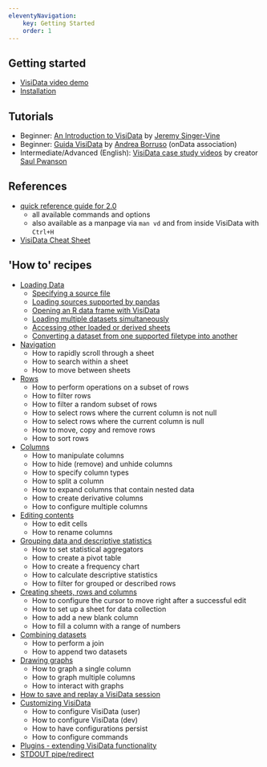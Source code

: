 ```yaml
---
eleventyNavigation:
    key: Getting Started
    order: 1
---
```


## Getting started

* [VisiData video demo](https://youtu.be/N1CBDTgGtOU)
* [Installation](/install)

## Tutorials

* Beginner: [An Introduction to VisiData](https://jsvine.github.io/intro-to-visidata/) by [Jeremy Singer-Vine](https://www.jsvine.com/)
* Beginner: [Guida VisiData](https://github.com/ondata/guidaVisiData/tree/master/testo) by [Andrea Borruso](https://medium.com/@aborruso) (onData association)
* Intermediate/Advanced (English): [VisiData case study videos](https://www.youtube.com/watch?v=yhunJc8Nu4g&list=PLxu7QdBkC7drrAGfYzatPGVHIpv4Et46W&index=4) by creator [Saul Pwanson](http://saul.pw)

## References

* [quick reference guide for 2.0](/docs/man)
    * all available commands and options
    * also available as a manpage via `man vd` and from inside VisiData with `Ctrl+H`
* [VisiData Cheat Sheet](https://jsvine.github.io/visidata-cheat-sheet/en/)

## 'How to' recipes

* [Loading Data](/docs/loading)
    * [Specifying a source file](/docs/loading#specifying-a-source-file)
    * [Loading sources supported by pandas](/docs/loading#loading-sources-supported-by-pandas)
    * [Opening an R data frame with VisiData](/docs/loading#opening-an-r-data-frame-with-visidata)
    * [Loading multiple datasets simultaneously](/docs/loading#loading-multiple-datasets-simultaneously)
    * [Accessing other loaded or derived sheets](/docs/loading#accessing-other-loaded-or-derived-sheets)
    * [Converting a dataset from one supported filetype into another](/docs/loading#convert)
* [Navigation](/docs/navigate)
    * How to rapidly scroll through a sheet
    * How to search within a sheet
    * How to move between sheets
* [Rows](/docs/rows)
    * How to perform operations on a subset of rows
    * How to filter rows
    * How to filter a random subset of rows
    * How to select rows where the current column is not null
    * How to select rows where the current column is null
    * How to move, copy and remove rows
    * How to sort rows
* [Columns](/docs/columns)
    * How to manipulate columns
    * How to hide (remove) and unhide columns
    * How to specify column types
    * How to split a column
    * How to expand columns that contain nested data
    * How to create derivative columns
    * How to configure multiple columns
* [Editing contents](/docs/edit)
    * How to edit cells
    * How to rename columns
* [Grouping data and descriptive statistics](/docs/group)
    * How to set statistical aggregators
    * How to create a pivot table
    * How to create a frequency chart
    * How to calculate descriptive statistics
    * How to filter for grouped or described rows
* [Creating sheets, rows and columns](/docs/crud)
    * How to configure the cursor to move right after a successful edit
    * How to set up a sheet for data collection
    * How to add a new blank column
    * How to fill a column with a range of numbers
* [Combining datasets](/docs/join)
    * How to perform a join
    * How to append two datasets
* [Drawing graphs](/docs/graph)
    * How to graph a single column
    * How to graph multiple columns
    * How to interact with graphs
* [How to save and replay a VisiData session](/docs/save-restore)
* [Customizing VisiData](/docs/customize)
    * How to configure VisiData (user)
    * How to configure VisiData (dev)
    * How to have configurations persist
    * How to configure commands
* [Plugins - extending VisiData functionality](/docs/api/plugins)
* [STDOUT pipe/redirect](/docs/pipes)
